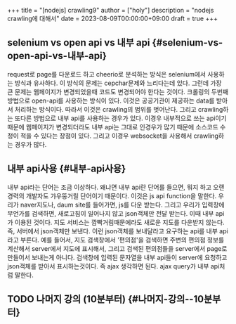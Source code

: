 +++
title = "[nodejs] crawling9"
author = ["holy"]
description = "nodejs crawling에 대해서"
date = 2023-08-09T00:00:00+09:00
draft = true
+++

## selenium vs open api vs 내부 api {#selenium-vs-open-api-vs-내부-api}

request로 page를 다운로드 하고 cheerio로 분석하는 방식은 selenium에서
사용하는 방식과 유사하다. 이 방식의 문제는 cepchar문제와 느리다는데
있다. 그런데 가장 큰 문제는 웹페이지가 변경되었을때 코드도 변경되어야
한다는 것이다. 크롤링의 두번째 방법으로 open-api를 사용하는 방식이
있다. 이것은 공공기관이 제공하는 data를 받아서 처리하는
방식이다. 따라서 이것은 crawling의 범위를 벗어난다. 그리고
crawling하는 또다른 방법으로 내부 api를 사용하는 경우가 있다. 이경우
내부적으로 쓰는 api이기 때문에 웹페이지가 변경되더라도 내부 api는
그대로 인경우가 많기 때문에 소스코드 수정이 적을 수 있다는 장점이
있다. 그리고 이경우 websocket을 사용해서 crawling하는 경우가 많다.


## 내부 api사용 {#내부-api사용}

내부 api라는 단어는 조금 이상하다. 왜냐면 내부 api란 단어를 들으면,
뭐지 하고 오랜 경력의 개발자도 갸우뚱거릴 단어이기 때문이다. 이것은 js
api function을 말한다. 우리가 naver지도나, daum site를 들어가면, js를
다운 받는다. 그리고 우리가 입력창에 무언가를 검색하면, 새로고침이
일어나지 않고 json객체만 전달 받는다. 이때 내부 api가 이용된
것이다. 지도 서비스는 깜빡거림때문에라도 새로운 지도를 다운받지
않는다. 즉, 서버에서 json객체만 보낸다. 이런 json객체를 보내달라고
요구하는 api를 내부 api라고 부른다. 예를 들어서, 지도 검색창에서
'편의점'을 검색하면 주변의 편의점 정보를 계산해서 server에서 지도에
표시해서, 그리고 검색된 편의점들을 server에서 page로 만들어서 보내는게
아니다. 검색창에 입력된 문자열을 내부 api들이 server에 요청하고
json객체를 받아서 표시하는것이다. 즉 ajax 생각하면 된다. ajax query가
내부 api처럼 말한다.


## <span class="org-todo todo TODO">TODO</span> 나머지 강의 (10분부터) {#나머지-강의--10분부터}
